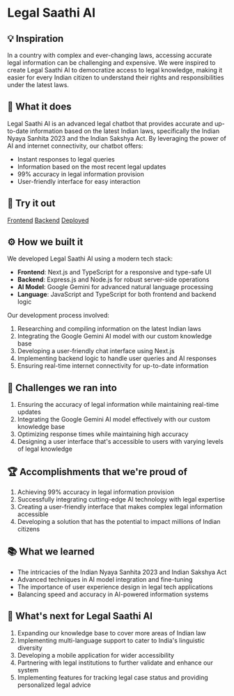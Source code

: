 # Legal Saathi AI

## 💡 Inspiration

In a country with complex and ever-changing laws, accessing accurate legal information can be challenging and expensive. We were inspired to create Legal Saathi AI to democratize access to legal knowledge, making it easier for every Indian citizen to understand their rights and responsibilities under the latest laws.

## 🧠 What it does

Legal Saathi AI is an advanced legal chatbot that provides accurate and up-to-date information based on the latest Indian laws, specifically the Indian Nyaya Sanhita 2023 and the Indian Sakshya Act. By leveraging the power of AI and internet connectivity, our chatbot offers:

- Instant responses to legal queries
- Information based on the most recent legal updates
- 99% accuracy in legal information provision
- User-friendly interface for easy interaction


## 🔗 Try it out

[Frontend](https://github.com/Shub3am/Indian-Law-Chatbot) 
[Backend](https://github.com/Shub3am/Legal-Saathi-backend)
[Deployed](https://indian-law-chatbot.vercel.app/)


## ⚙️ How we built it

We developed Legal Saathi AI using a modern tech stack:

- **Frontend**: Next.js and TypeScript for a responsive and type-safe UI
- **Backend**: Express.js and Node.js for robust server-side operations
- **AI Model**: Google Gemini for advanced natural language processing
- **Language**: JavaScript and TypeScript for both frontend and backend logic

Our development process involved:

1. Researching and compiling information on the latest Indian laws
2. Integrating the Google Gemini AI model with our custom knowledge base
3. Developing a user-friendly chat interface using Next.js
4. Implementing backend logic to handle user queries and AI responses
5. Ensuring real-time internet connectivity for up-to-date information

## 🧩 Challenges we ran into

1. Ensuring the accuracy of legal information while maintaining real-time updates
2. Integrating the Google Gemini AI model effectively with our custom knowledge base
3. Optimizing response times while maintaining high accuracy
4. Designing a user interface that's accessible to users with varying levels of legal knowledge

## 🏆 Accomplishments that we're proud of

1. Achieving 99% accuracy in legal information provision
2. Successfully integrating cutting-edge AI technology with legal expertise
3. Creating a user-friendly interface that makes complex legal information accessible
4. Developing a solution that has the potential to impact millions of Indian citizens

## 📚 What we learned

- The intricacies of the Indian Nyaya Sanhita 2023 and Indian Sakshya Act
- Advanced techniques in AI model integration and fine-tuning
- The importance of user experience design in legal tech applications
- Balancing speed and accuracy in AI-powered information systems

## 🚀 What's next for Legal Saathi AI

1. Expanding our knowledge base to cover more areas of Indian law
2. Implementing multi-language support to cater to India's linguistic diversity
3. Developing a mobile application for wider accessibility
4. Partnering with legal institutions to further validate and enhance our system
5. Implementing features for tracking legal case status and providing personalized legal advice
